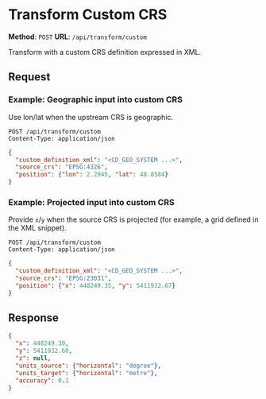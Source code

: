 # Transform Custom CRS

**Method**: `POST`
**URL**: `/api/transform/custom`

Transform with a custom CRS definition expressed in XML.

## Request

### Example: Geographic input into custom CRS
Use lon/lat when the upstream CRS is geographic.

```http
POST /api/transform/custom
Content-Type: application/json
```

```json
{
  "custom_definition_xml": "<CD_GEO_SYSTEM ...>",
  "source_crs": "EPSG:4326",
  "position": {"lon": 2.2945, "lat": 48.8584}
}
```

### Example: Projected input into custom CRS
Provide `x`/`y` when the source CRS is projected (for example, a grid defined in the XML snippet).

```http
POST /api/transform/custom
Content-Type: application/json
```

```json
{
  "custom_definition_xml": "<CD_GEO_SYSTEM ...>",
  "source_crs": "EPSG:23031",
  "position": {"x": 448249.35, "y": 5411932.67}
}
```

## Response
```json
{
  "x": 448249.30,
  "y": 5411932.60,
  "z": null,
  "units_source": {"horizontal": "degree"},
  "units_target": {"horizontal": "metre"},
  "accuracy": 0.1
}
```
